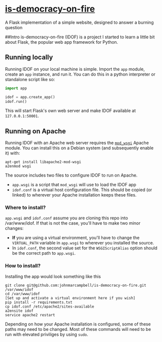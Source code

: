 # [is-democracy-on-fire](http://www.isdemocracyonfire.com)
A Flask implementation of a simple website, designed to answer a burning question

##Intro
is-democracy-on-fire (IDOF) is a project I started to learn a little bit about Flask, the popular web app framework for Python.

## Running locally
Running IDOF on your local machine is simple. Import the `app` module, create an `app` instance, and run it. You can do this in a python interpreter or standalone script like so:


```python
import app

idof = app.create_app()
idof.run()
```

This will start Flask's own web server and make IDOF available at `127.0.0.1:50001`. 

## Running on Apache
Running IDOF with an Apache web server requires the [`mod_wsgi`](https://modwsgi.readthedocs.io/en/develop/) Apache module. You can install this on a Debian system (and subsequently enable it) with:

```shell
apt-get install libapache2-mod-wsgi
a2enmod wsgi
```

The source includes two files to configure IDOF to run on Apache. 
* `app.wsgi` is a script that `mod_wsgi` will use to load the IDOF app
* `idof.conf` is a virtual host configuration file. This should be copied (or linked) to wherever your Apache installation keeps these files.

### Where to install?
`app.wsgi` and `idof.conf` assume you are cloning this repo into /var/www/idof. If that is not the case, you'll have to make two minor changes:
* **If** you are using a virtual environment, you'll have to change the `VIRTUAL_PATH` variable in `app.wsgi` to wherever you installed the source.
* In `idof.conf`, the second value set for the `WSGIScriptAlias` option should be the correct path to `app.wsgi`.

### How to install?
Installing the app would look something like this

```shell
git clone git@github.com:johnmarcampbell/is-democracy-on-fire.git /var/www/idof
cd /var/www/idof
[Set up and activate a virtual environment here if you wish]
pip install -r requirements.txt
cp idof.conf /etc/apache2/sites-available
a2ensite idof
service apache2 restart
```

Depending on how your Apache installation is configured, some of these paths may need to be changed. Most of these commands will need to be run with elevated priviliges by using `sudo`.
